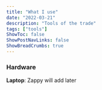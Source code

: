 ```yaml
---
title: "What I use"
date: "2022-03-21"
description: "Tools of the trade"
tags: ["tools"]
ShowToc: false
ShowPostNavLinks: false
ShowBreadCrumbs: true
---
```


### Hardware
**Laptop**: Zappy will add later
